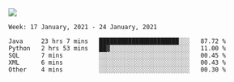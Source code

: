 <!--
**Mat2ja/Mat2ja** is a ✨ _special_ ✨ repository because its `README.md` (this file) appears on your GitHub profile.

Here are some ideas to get you started:

- 🔭 I’m currently working on ...
- 🌱 I’m currently learning ...
- 👯 I’m looking to collaborate on ...
- 🤔 I’m looking for help with ...
- 💬 Ask me about ...
- 📫 How to reach me: ...
- 😄 Pronouns: ...
- ⚡ Fun fact: ...
-->

<img src='https://media.giphy.com/media/xT9IgG50Fb7Mi0prBC/giphy.gif'>

<!--START_SECTION:waka-->
```text
Week: 17 January, 2021 - 24 January, 2021

Java     23 hrs 7 mins   ██████████████████████░░░   87.72 % 
Python   2 hrs 53 mins   ██▓░░░░░░░░░░░░░░░░░░░░░░   11.00 % 
SQL      7 mins          ░░░░░░░░░░░░░░░░░░░░░░░░░   00.45 % 
XML      6 mins          ░░░░░░░░░░░░░░░░░░░░░░░░░   00.43 % 
Other    4 mins          ░░░░░░░░░░░░░░░░░░░░░░░░░   00.30 % 
```
<!--END_SECTION:waka-->
